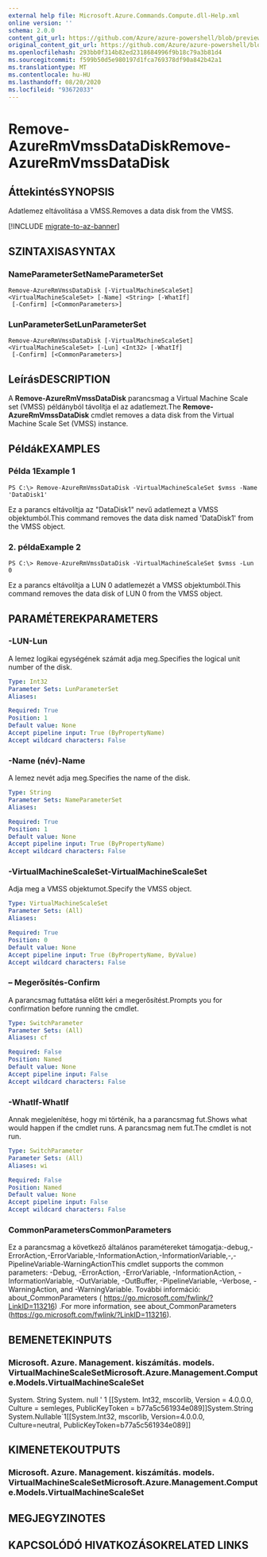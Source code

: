 ```yaml
---
external help file: Microsoft.Azure.Commands.Compute.dll-Help.xml
online version: ''
schema: 2.0.0
content_git_url: https://github.com/Azure/azure-powershell/blob/preview/src/ResourceManager/Compute/Stack/Commands.Compute/help/Remove-AzureRmVmssDataDisk.md
original_content_git_url: https://github.com/Azure/azure-powershell/blob/preview/src/ResourceManager/Compute/Stack/Commands.Compute/help/Remove-AzureRmVmssDataDisk.md
ms.openlocfilehash: 293bb0f314b82ed2318684996f9b18c79a3b81d4
ms.sourcegitcommit: f599b50d5e980197d1fca769378df90a842b42a1
ms.translationtype: MT
ms.contentlocale: hu-HU
ms.lasthandoff: 08/20/2020
ms.locfileid: "93672033"
---
```

# <span data-ttu-id="69a6b-101">Remove-AzureRmVmssDataDisk</span><span class="sxs-lookup"><span data-stu-id="69a6b-101">Remove-AzureRmVmssDataDisk</span></span>

## <span data-ttu-id="69a6b-102">Áttekintés</span><span class="sxs-lookup"><span data-stu-id="69a6b-102">SYNOPSIS</span></span>
<span data-ttu-id="69a6b-103">Adatlemez eltávolítása a VMSS.</span><span class="sxs-lookup"><span data-stu-id="69a6b-103">Removes a data disk from the VMSS.</span></span>

[!INCLUDE [migrate-to-az-banner](../../includes/migrate-to-az-banner.md)]

## <span data-ttu-id="69a6b-104">SZINTAXISA</span><span class="sxs-lookup"><span data-stu-id="69a6b-104">SYNTAX</span></span>

### <span data-ttu-id="69a6b-105">NameParameterSet</span><span class="sxs-lookup"><span data-stu-id="69a6b-105">NameParameterSet</span></span>
```
Remove-AzureRmVmssDataDisk [-VirtualMachineScaleSet] <VirtualMachineScaleSet> [-Name] <String> [-WhatIf]
 [-Confirm] [<CommonParameters>]
```

### <span data-ttu-id="69a6b-106">LunParameterSet</span><span class="sxs-lookup"><span data-stu-id="69a6b-106">LunParameterSet</span></span>
```
Remove-AzureRmVmssDataDisk [-VirtualMachineScaleSet] <VirtualMachineScaleSet> [-Lun] <Int32> [-WhatIf]
 [-Confirm] [<CommonParameters>]
```

## <span data-ttu-id="69a6b-107">Leírás</span><span class="sxs-lookup"><span data-stu-id="69a6b-107">DESCRIPTION</span></span>
<span data-ttu-id="69a6b-108">A **Remove-AzureRmVmssDataDisk** parancsmag a Virtual Machine Scale set (VMSS) példányból távolítja el az adatlemezt.</span><span class="sxs-lookup"><span data-stu-id="69a6b-108">The **Remove-AzureRmVmssDataDisk** cmdlet removes a data disk from the Virtual Machine Scale Set (VMSS) instance.</span></span>

## <span data-ttu-id="69a6b-109">Példák</span><span class="sxs-lookup"><span data-stu-id="69a6b-109">EXAMPLES</span></span>

### <span data-ttu-id="69a6b-110">Példa 1</span><span class="sxs-lookup"><span data-stu-id="69a6b-110">Example 1</span></span>
```
PS C:\> Remove-AzureRmVmssDataDisk -VirtualMachineScaleSet $vmss -Name 'DataDisk1'
```

<span data-ttu-id="69a6b-111">Ez a parancs eltávolítja az "DataDisk1" nevű adatlemezt a VMSS objektumból.</span><span class="sxs-lookup"><span data-stu-id="69a6b-111">This command removes the data disk named 'DataDisk1' from the VMSS object.</span></span>

### <span data-ttu-id="69a6b-112">2. példa</span><span class="sxs-lookup"><span data-stu-id="69a6b-112">Example 2</span></span>
```
PS C:\> Remove-AzureRmVmssDataDisk -VirtualMachineScaleSet $vmss -Lun 0
```

<span data-ttu-id="69a6b-113">Ez a parancs eltávolítja a LUN 0 adatlemezét a VMSS objektumból.</span><span class="sxs-lookup"><span data-stu-id="69a6b-113">This command removes the data disk of LUN 0 from the VMSS object.</span></span>

## <span data-ttu-id="69a6b-114">PARAMÉTEREK</span><span class="sxs-lookup"><span data-stu-id="69a6b-114">PARAMETERS</span></span>

### <span data-ttu-id="69a6b-115">-LUN</span><span class="sxs-lookup"><span data-stu-id="69a6b-115">-Lun</span></span>
<span data-ttu-id="69a6b-116">A lemez logikai egységének számát adja meg.</span><span class="sxs-lookup"><span data-stu-id="69a6b-116">Specifies the logical unit number of the disk.</span></span>

```yaml
Type: Int32
Parameter Sets: LunParameterSet
Aliases: 

Required: True
Position: 1
Default value: None
Accept pipeline input: True (ByPropertyName)
Accept wildcard characters: False
```

### <span data-ttu-id="69a6b-117">-Name (név)</span><span class="sxs-lookup"><span data-stu-id="69a6b-117">-Name</span></span>
<span data-ttu-id="69a6b-118">A lemez nevét adja meg.</span><span class="sxs-lookup"><span data-stu-id="69a6b-118">Specifies the name of the disk.</span></span>

```yaml
Type: String
Parameter Sets: NameParameterSet
Aliases: 

Required: True
Position: 1
Default value: None
Accept pipeline input: True (ByPropertyName)
Accept wildcard characters: False
```

### <span data-ttu-id="69a6b-119">-VirtualMachineScaleSet</span><span class="sxs-lookup"><span data-stu-id="69a6b-119">-VirtualMachineScaleSet</span></span>
<span data-ttu-id="69a6b-120">Adja meg a VMSS objektumot.</span><span class="sxs-lookup"><span data-stu-id="69a6b-120">Specify the VMSS object.</span></span>

```yaml
Type: VirtualMachineScaleSet
Parameter Sets: (All)
Aliases: 

Required: True
Position: 0
Default value: None
Accept pipeline input: True (ByPropertyName, ByValue)
Accept wildcard characters: False
```

### <span data-ttu-id="69a6b-121">– Megerősítés</span><span class="sxs-lookup"><span data-stu-id="69a6b-121">-Confirm</span></span>
<span data-ttu-id="69a6b-122">A parancsmag futtatása előtt kéri a megerősítést.</span><span class="sxs-lookup"><span data-stu-id="69a6b-122">Prompts you for confirmation before running the cmdlet.</span></span>

```yaml
Type: SwitchParameter
Parameter Sets: (All)
Aliases: cf

Required: False
Position: Named
Default value: None
Accept pipeline input: False
Accept wildcard characters: False
```

### <span data-ttu-id="69a6b-123">-WhatIf</span><span class="sxs-lookup"><span data-stu-id="69a6b-123">-WhatIf</span></span>
<span data-ttu-id="69a6b-124">Annak megjelenítése, hogy mi történik, ha a parancsmag fut.</span><span class="sxs-lookup"><span data-stu-id="69a6b-124">Shows what would happen if the cmdlet runs.</span></span>
<span data-ttu-id="69a6b-125">A parancsmag nem fut.</span><span class="sxs-lookup"><span data-stu-id="69a6b-125">The cmdlet is not run.</span></span>

```yaml
Type: SwitchParameter
Parameter Sets: (All)
Aliases: wi

Required: False
Position: Named
Default value: None
Accept pipeline input: False
Accept wildcard characters: False
```

### <span data-ttu-id="69a6b-126">CommonParameters</span><span class="sxs-lookup"><span data-stu-id="69a6b-126">CommonParameters</span></span>
<span data-ttu-id="69a6b-127">Ez a parancsmag a következő általános paramétereket támogatja:-debug,-ErrorAction,-ErrorVariable,-InformationAction,-InformationVariable,-,-PipelineVariable-WarningAction</span><span class="sxs-lookup"><span data-stu-id="69a6b-127">This cmdlet supports the common parameters: -Debug, -ErrorAction, -ErrorVariable, -InformationAction, -InformationVariable, -OutVariable, -OutBuffer, -PipelineVariable, -Verbose, -WarningAction, and -WarningVariable.</span></span> <span data-ttu-id="69a6b-128">További információ: about_CommonParameters ( https://go.microsoft.com/fwlink/?LinkID=113216) .</span><span class="sxs-lookup"><span data-stu-id="69a6b-128">For more information, see about_CommonParameters (https://go.microsoft.com/fwlink/?LinkID=113216).</span></span>

## <span data-ttu-id="69a6b-129">BEMENETEK</span><span class="sxs-lookup"><span data-stu-id="69a6b-129">INPUTS</span></span>

### <span data-ttu-id="69a6b-130">Microsoft. Azure. Management. kiszámítás. models. VirtualMachineScaleSet</span><span class="sxs-lookup"><span data-stu-id="69a6b-130">Microsoft.Azure.Management.Compute.Models.VirtualMachineScaleSet</span></span>
<span data-ttu-id="69a6b-131">System. String System. null ' 1 [[System. Int32, mscorlib, Version = 4.0.0.0, Culture = semleges, PublicKeyToken = b77a5c561934e089]]</span><span class="sxs-lookup"><span data-stu-id="69a6b-131">System.String System.Nullable\`1[[System.Int32, mscorlib, Version=4.0.0.0, Culture=neutral, PublicKeyToken=b77a5c561934e089]]</span></span>

## <span data-ttu-id="69a6b-132">KIMENETEK</span><span class="sxs-lookup"><span data-stu-id="69a6b-132">OUTPUTS</span></span>

### <span data-ttu-id="69a6b-133">Microsoft. Azure. Management. kiszámítás. models. VirtualMachineScaleSet</span><span class="sxs-lookup"><span data-stu-id="69a6b-133">Microsoft.Azure.Management.Compute.Models.VirtualMachineScaleSet</span></span>

## <span data-ttu-id="69a6b-134">MEGJEGYZI</span><span class="sxs-lookup"><span data-stu-id="69a6b-134">NOTES</span></span>

## <span data-ttu-id="69a6b-135">KAPCSOLÓDÓ HIVATKOZÁSOK</span><span class="sxs-lookup"><span data-stu-id="69a6b-135">RELATED LINKS</span></span>

